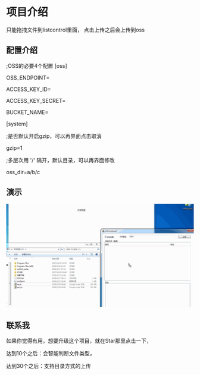 
# 项目介绍

只能拖拽文件到listcontrol里面，
点击上传之后会上传到oss

## 配置介绍
;OSS的必要4个配置
[oss]

OSS_ENDPOINT=

ACCESS_KEY_ID=

ACCESS_KEY_SECRET=

BUCKET_NAME=

[system]

;是否默认开启gzip，可以再界面点击取消

gzip=1

;多层次用 '/' 隔开，默认目录，可以再界面修改

oss_dir=a/b/c

## 演示

![image](https://github.com/ls9527/aliosscompress/blob/master/doc/show.gif)



## 联系我

如果你觉得有用，想要升级这个项目，就在Star那里点击一下，

达到10个之后：会智能判断文件类型，

达到30个之后：支持目录方式的上传

